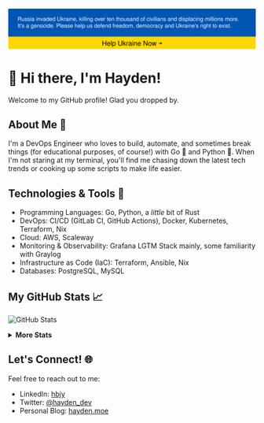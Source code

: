 [![Stand With Ukraine](https://raw.githubusercontent.com/vshymanskyy/StandWithUkraine/main/banner2-direct.svg)](https://stand-with-ukraine.pp.ua)

# 👋 Hi there, I'm Hayden!

Welcome to my GitHub profile! Glad you dropped by.

## About Me 🚀

I'm a DevOps Engineer who loves to build, automate, and sometimes break things
(for educational purposes, of course!) with Go 🐹 and Python 🐍. When I'm not
staring at my terminal, you'll find me chasing down the latest tech trends or
cooking up some scripts to make life easier.

## Technologies & Tools 🔧

- Programming Languages: Go, Python, a _little_ bit of Rust
- DevOps: CI/CD (GitLab CI, GitHub Actions), Docker, Kubernetes, Terraform, Nix
- Cloud: AWS, Scaleway
- Monitoring & Observability: Grafana LGTM Stack mainly, some familiarity with Graylog
- Infrastructure as Code (IaC): Terraform, Ansible, Nix
- Databases: PostgreSQL, MySQL

## My GitHub Stats 📈

![GitHub Stats](https://github-readme-stats.vercel.app/api?username=hbjydev&show_icons=true&theme=tokyonight)

<details>
<summary><b>More Stats</b></summary>

![Top Langs](https://github-readme-stats.vercel.app/api/top-langs/?username=hbjydev&layout=compact&theme=tokyonight)

</details>

## Let's Connect! 🌐

Feel free to reach out to me:

- LinkedIn: [hbjy](https://www.linkedin.com/in/hbjy/)
- Twitter: [@hayden_dev](https://twitter.com/hayden_dev)
- Personal Blog: [hayden.moe](https://hayden.moe/)
